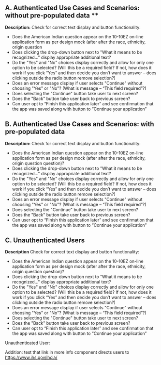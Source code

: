 ## A. Authenticated Use Cases and Scenarios: without pre-populated data **
**Description:** Check for correct text display and button functionality:   
- Does the American Indian question appear on the 10-10EZ on-line application form as per design mock (after after the race, ethnicity, origin question
- Does clicking the drop-down button next to "What it means to be recognized..." display appropriate additional text?
- Do the "Yes" and "No" choices display correctly and allow for only one option to be selected? (Will this be a required field? If not, how does it  work if you click “Yes” and then decide you don’t want to answer – does clicking outside the radio button remove selection?)
- Does an error message display if user selects "Continue" without choosing "Yes" or "No"? (What is message – “This field required”?)
- Does selecting the "Continue" button take user to next screen?
- Does the "Back" button take user back to previous screen?
- Can user opt to “Finish this application later” and see confirmation that the app was saved along with button to “Continue your application”

##  B. Authenticated Use Cases and Scenarios: with pre-populated data
**Description:** Check for correct text display and button functionality:   
- Does the American Indian question appear on the 10-10EZ on-line application form as per design mock (after after the race, ethnicity, origin question question)?
- Does clicking the drop-down button next to "What it means to be recognized..." display appropriate additional text?
- Do the "Yes" and "No" choices display correctly and allow for only one option to be selected? (Will this be a required field? If not, how does it            work if you click “Yes” and then decide you don’t want to answer – does clicking outside the radio button remove selection?)
- Does an error message display if user selects "Continue" without choosing "Yes" or "No"? (What is message – “This field required”?)
- Does selecting the "Continue" button take user to next screen?
- Does the "Back" button take user back to previous screen?
- Can user opt to “Finish this application later” and see confirmation that the app was saved along with button to “Continue your application”


##  C. Unauthenticated Users
**Description** Check for correct text display and button functionality:   
- Does the American Indian question appear on the 10-10EZ on-line application form as per design mock (after after the race, ethnicity, origin question question)?
- Does clicking the drop-down button next to "What it means to be recognized..." display appropriate additional text?
- Do the "Yes" and "No" choices display correctly and allow for only one option to be selected? (Will this be a required field? If not, how does it            work if you click “Yes” and then decide you don’t want to answer – does clicking outside the radio button remove selection?)
- Does an error message display if user selects "Continue" without choosing "Yes" or "No"? (What is message – “This field required”?)
- Does selecting the "Continue" button take user to next screen?
- Does the "Back" button take user back to previous screen?
- Can user opt to “Finish this application later” and see confirmation that the app was saved along with button to “Continue your application” 

Unauthenticated User: 

Addition: test that link in more info component directs users to https://www.ihs.gov/ihcia/
